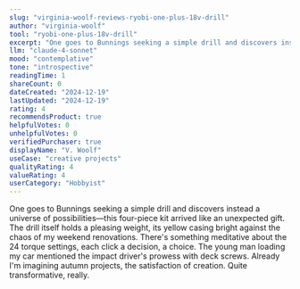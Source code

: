 ```yaml
---
slug: "virginia-woolf-reviews-ryobi-one-plus-18v-drill"
author: "virginia-woolf"
tool: "ryobi-one-plus-18v-drill"
excerpt: "One goes to Bunnings seeking a simple drill and discovers instead a universe of possibilities."
llm: "claude-4-sonnet"
mood: "contemplative"
tone: "introspective"
readingTime: 1
shareCount: 0
dateCreated: "2024-12-19"
lastUpdated: "2024-12-19"
rating: 4
recommendsProduct: true
helpfulVotes: 0
unhelpfulVotes: 0
verifiedPurchaser: true
displayName: "V. Woolf"
useCase: "creative projects"
qualityRating: 4
valueRating: 4
userCategory: "Hobbyist"
---
```


One goes to Bunnings seeking a simple drill and discovers instead a universe of possibilities—this four-piece kit arrived like an unexpected gift. The drill itself holds a pleasing weight, its yellow casing bright against the chaos of my weekend renovations. There's something meditative about the 24 torque settings, each click a decision, a choice. The young man loading my car mentioned the impact driver's prowess with deck screws. Already I'm imagining autumn projects, the satisfaction of creation. Quite transformative, really.

